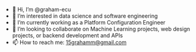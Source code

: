 - 👋 Hi, I’m @graham-ecu
- 👀 I’m interested in data science and software engineering
- 🌱 I’m currently working as a Platform Configuration Engineer
- 💞️ I’m looking to collaborate on Machine Learning projects, web design projects, or backend development and APIs
- 📫 How to reach me: 15grahamm@gmail.com

<!---
graham-ecu/graham-ecu is a ✨ special ✨ repository because its `README.md` (this file) appears on your GitHub profile.
You can click the Preview link to take a look at your changes.
--->
